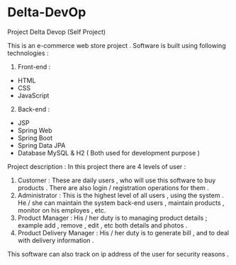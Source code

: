 # Delta-DevOp
Project Delta Devop (Self Project)

This is an e-commerce web store project .
Software is built using following technologies :

1. Front-end :
  * HTML
  * CSS
  * JavaScript
2. Back-end :
  * JSP
  * Spring Web
  * Spring Boot
  * Spring Data JPA
  * Database MySQL & H2 ( Both used for development purpose )

Project description :
In this project there are 4 levels of user :
  1. Customer : These are daily users , who will use this software to buy products . There are also login / registration operations for them .
  2. Administrator : This is the highest level of all users , using the system . He / she can maintain the system back-end users , maintain products , monitor on his employes , etc.
  3. Product Manager : His / her duty is to managing product details ; example add , remove , edit , etc both details and photos .
  4. Product Delivery Manager : His / her duty is to generate bill , and to deal with delivery information .

This software can also track on ip address of the user for security reasons .
